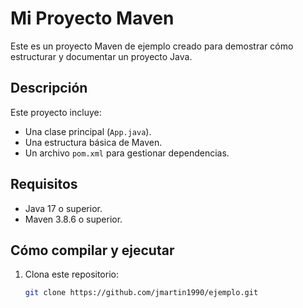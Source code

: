 # Mi Proyecto Maven

Este es un proyecto Maven de ejemplo creado para demostrar cómo estructurar y documentar un proyecto Java.

## Descripción

Este proyecto incluye:
- Una clase principal (`App.java`).
- Una estructura básica de Maven.
- Un archivo `pom.xml` para gestionar dependencias.

## Requisitos

- Java 17 o superior.
- Maven 3.8.6 o superior.

## Cómo compilar y ejecutar

1. Clona este repositorio:
   ```bash
   git clone https://github.com/jmartin1990/ejemplo.git